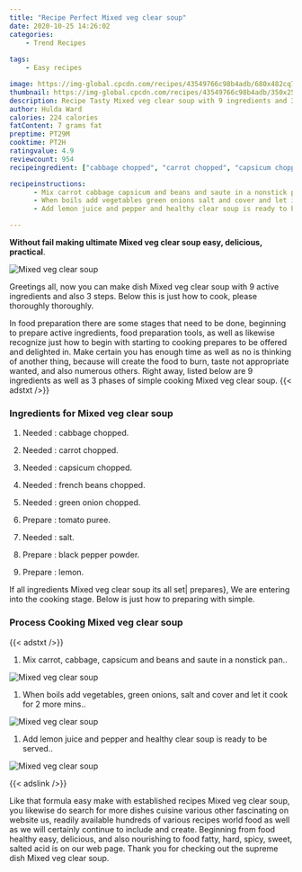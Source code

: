 ```yaml
---
title: "Recipe Perfect Mixed veg clear soup"
date: 2020-10-25 14:26:02
categories:
    - Trend Recipes
    
tags:
    - Easy recipes

image: https://img-global.cpcdn.com/recipes/43549766c98b4adb/680x482cq70/mixed-veg-clear-soup-recipe-main-photo.jpg
thumbnail: https://img-global.cpcdn.com/recipes/43549766c98b4adb/350x250cq70/mixed-veg-clear-soup-recipe-main-photo.jpg
description: Recipe Tasty Mixed veg clear soup with 9 ingredients and 3 stages of easy cooking.
author: Hulda Ward
calories: 224 calories
fatContent: 7 grams fat
preptime: PT29M
cooktime: PT2H
ratingvalue: 4.9
reviewcount: 954
recipeingredient: ["cabbage chopped", "carrot chopped", "capsicum chopped", "french beans chopped", "green onion chopped", "tomato puree", "salt", "black pepper powder", "lemon"]

recipeinstructions: 
      - Mix carrot cabbage capsicum and beans and saute in a nonstick pan 
      - When boils add vegetables green onions salt and cover and let it cook for 2 more mins 
      - Add lemon juice and pepper and healthy clear soup is ready to be served

---
```




**Without fail making ultimate Mixed veg clear soup easy, delicious, practical**. 


![Mixed veg clear soup](https://img-global.cpcdn.com/recipes/43549766c98b4adb/680x482cq70/mixed-veg-clear-soup-recipe-main-photo.jpg "Mixed veg clear soup")




Greetings all, now you can make dish Mixed veg clear soup with 9 active ingredients and also 3 steps. Below this is just how to cook, please thoroughly thoroughly.

In food preparation there are some stages that need to be done, beginning to prepare active ingredients, food preparation tools, as well as likewise recognize just how to begin with starting to cooking prepares to be offered and delighted in. Make certain you has enough time as well as no is thinking of another thing, because will create the food to burn, taste not appropriate wanted, and also numerous others. Right away, listed below are 9 ingredients as well as 3 phases of simple cooking Mixed veg clear soup.
{{< adstxt />}}

### Ingredients for Mixed veg clear soup


1. Needed  : cabbage chopped.

1. Needed  : carrot chopped.

1. Needed  : capsicum chopped.

1. Needed  : french beans chopped.

1. Needed  : green onion chopped.

1. Prepare  : tomato puree.

1. Needed  : salt.

1. Prepare  : black pepper powder.

1. Prepare  : lemon.



If all ingredients Mixed veg clear soup its all set| prepares}, We are entering into the cooking stage. Below is just how to preparing with simple.

### Process Cooking Mixed veg clear soup

{{< adstxt />}}


1. Mix carrot, cabbage, capsicum and beans and saute in a nonstick pan..



![Mixed veg clear soup](https://img-global.cpcdn.com/steps/517ba2c38f91a17c/160x128cq70/mixed-veg-clear-soup-recipe-step-1-photo.jpg" "Mixed veg clear soup")



1. When boils add vegetables, green onions, salt and cover and let it cook for 2 more mins..



![Mixed veg clear soup](https://img-global.cpcdn.com/steps/9148eb5051c6c35d/160x128cq70/mixed-veg-clear-soup-recipe-step-2-photo.jpg" "Mixed veg clear soup")



1. Add lemon juice and pepper and healthy clear soup is ready to be served..



![Mixed veg clear soup](https://img-global.cpcdn.com/steps/b886366df5fe5cd2/160x128cq70/mixed-veg-clear-soup-recipe-step-3-photo.jpg" "Mixed veg clear soup")





{{< adslink />}}

Like that formula easy make with established recipes Mixed veg clear soup, you likewise do search for more dishes cuisine various other fascinating on website us, readily available hundreds of various recipes world food as well as we will certainly continue to include and create. Beginning from food healthy easy, delicious, and also nourishing to food fatty, hard, spicy, sweet, salted acid is on our web page. Thank you for checking out the supreme dish Mixed veg clear soup.
